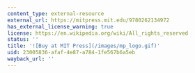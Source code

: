 ```yaml
---
content_type: external-resource
external_url: https://mitpress.mit.edu/9780262134972
has_external_license_warning: true
license: https://en.wikipedia.org/wiki/All_rights_reserved
status: ''
title: '![Buy at MIT Press](/images/mp_logo.gif)'
uid: 23005836-afaf-4e87-a784-1fe567b6a5eb
wayback_url: ''
---
```

